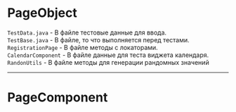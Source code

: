 # PageObject <br>
```TestData.java``` - В файле тестовые данные для ввода.<br>
```TestBase.java``` - В файле, то что выполняется перед тестами.<br>
```RegistrationPage``` - В файле методы с локаторами.<br>
```CalendarComponent``` - В файле данные для теста виджета календаря.<br>
```RandonUtils``` - В файле методы для генерации рандомных значений

---
# PageComponent